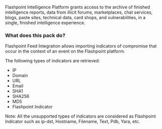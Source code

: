  Flashpoint Intelligence Platform grants access to the archive of finished intelligence reports, data from illicit forums, marketplaces, chat services, blogs, paste sites, technical data, card shops, and vulnerabilities, in a single, finished intelligence experience.
 
### What does this pack do?

Flashpoint Feed Integration allows importing indicators of compromise that occur in the context of an event on the Flashpoint platform. 

The following types of indicators are retrieved:

- IP
- Domain
- URL
- Email
- SHA1
- SHA256
- MD5
- Flashpoint Indicator

Note: All the unsupported types of indicators are considered as Flashpoint Indicator such as ip-dst, Hostname, Filename, Text, Pdb, Yara, etc.

